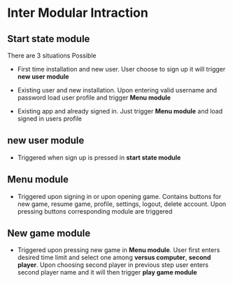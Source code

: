
# Inter Modular Intraction

## Start state module

There are 3 situations Possible

* First time installation and new user. User choose to sign up it
will trigger **new user module**

* Existing user and new installation. Upon entering valid username
and password load user profile and trigger **Menu module**

* Existing app and already signed in. Just trigger **Menu module** and
load signed in users profile

## new user module

* Triggered when sign up is pressed in **start state module**

## Menu module

* Triggered upon signing in or upon opening game. Contains buttons
for new game, resume game, profile, settings, logout, delete account.
Upon pressing buttons corresponding module are triggered

## New game module

* Triggered upon pressing new game in **Menu module**. User first enters
desired time limit and select one among **versus computer**, **second player**.
Upon choosing second player in previous step user enters second player name and
it will then trigger **play game module**
